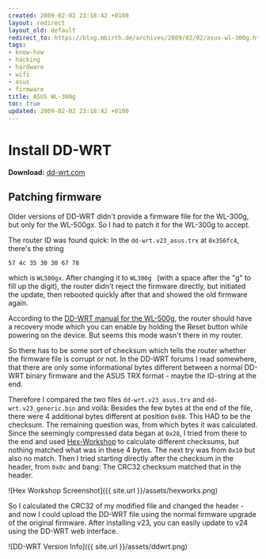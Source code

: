 ```yaml
---
created: 2009-02-02 23:18:42 +0100
layout: redirect
layout_old: default
redirect_to: https://blog.mbirth.de/archives/2009/02/02/asus-wl-300g.html
tags:
- know-how
- hacking
- hardware
- wifi
- asus
- firmware
title: ASUS WL-300g
toc: true
updated: 2009-02-02 23:18:42 +0100
---
```


Install DD-WRT
==============

**Download:** [dd-wrt.com](http://www.dd-wrt.com/dd-wrtv2/down.php?path=downloads%2Fv24-sp1%2FConsumer%2FAsus%2FWL300g/)


Patching firmware
-----------------

Older versions of DD-WRT didn't provide a firmware file for the WL-300g, but only for the WL-500gx. So I had to patch it for the WL-300g to accept.

The router ID was found quick: In the `dd-wrt.v23_asus.trx` at `0x356fc4`, there's the string

    57 4c 35 30 30 67 78

which is `WL500gx`. After changing it to `WL300g ` (with a space after the "g" to fill up the digit), the router didn't reject the
firmware directly, but initiated the update, then rebooted quickly after that and showed the old firmware again.

According to the [DD-WRT manual for the WL-500g](http://www.dd-wrt.com/wiki/index.php/Installation#Asus_WL500G</u>.28Original.29),
the router should have a recovery mode which you can enable by holding the Reset button while powering on the device. But seems this mode wasn't there in my router.

So there has to be some sort of checksum which tells the router whether the firmware file is corrupt or not. In the DD-WRT forums
I read somewhere, that there are only some informational bytes different between a normal DD-WRT binary firmware and the ASUS TRX format - maybe the ID-string at the end.

Therefore I compared the two files `dd-wrt.v23_asus.trx` and `dd-wrt.v23_generic.bin` and voilà: Besides the few bytes at the end of
the file, there were 4 additional bytes different at position `0x08`. This HAD to be the checksum. The remaining question was, from
which bytes it was calculated. Since the seemingly compressed data began at `0x28`, I tried from there to the end and used
[Hex-Workshop](http://www.hexworkshop.com/) to calculate different checksums, but nothing matched what was in these 4 bytes. The next
try was from `0x10` but also no match. Then I tried starting directly after the checksum in the header, from `0x0c` and bang:
The CRC32 checksum matched that in the header.

![Hex Workshop Screenshot]({{ site.url }}/assets/hexworks.png)

So I calculated the CRC32 of my modified file and changed the header - and now I could upload the DD-WRT file using the normal firmware
upgrade of the original firmware. After installing v23, you can easily update to v24 using the DD-WRT web interface.

![DD-WRT Version Info]({{ site.url }}/assets/ddwrt.png)